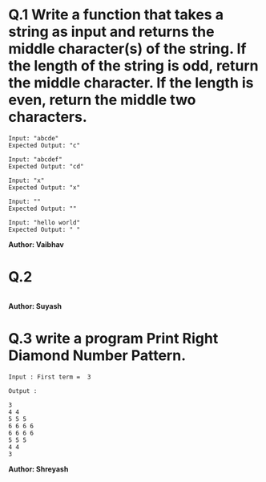 # Q.1 Write a function that takes a string as input and returns the middle character(s) of the string. If the length of the string is odd, return the middle character. If the length is even, return the middle two characters.
```
Input: "abcde"
Expected Output: "c"

Input: "abcdef"
Expected Output: "cd"

Input: "x"
Expected Output: "x"

Input: ""
Expected Output: ""

Input: "hello world"
Expected Output: " "
```
**Author: Vaibhav**

# Q.2 

```

```
**Author: Suyash**

# Q.3 write a program Print Right Diamond Number Pattern.
```
Input : First term =  3

Output :

3
4 4
5 5 5
6 6 6 6
6 6 6 6
5 5 5
4 4
3

```
**Author: Shreyash**

